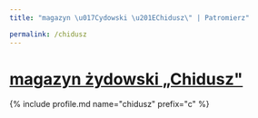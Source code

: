 ```yaml
---
title: "magazyn \u017Cydowski \u201EChidusz\" | Patromierz"

permalink: /chidusz
---
```


# [magazyn żydowski „Chidusz"](https://patronite.pl/chidusz)

{% include profile.md name="chidusz" prefix="c" %}

